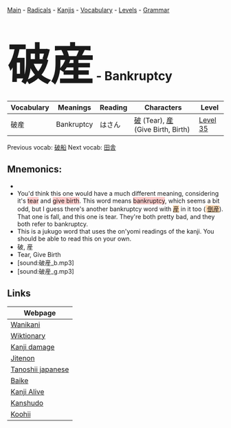 <style> bigfont {font-size: 100px}</style>
[Main](../README.md) -
[Radicals](../radicals.md) -
[Kanjis](../kanjis.md) -
[Vocabulary](../vocabulary.md) -
[Levels](../levels.md) -
[Grammar](../grammar.md)
# <bigfont> 破産</bigfont> - Bankruptcy 

| Vocabulary | Meanings | Reading | Characters | Level |
| --- | --- | --- | --- | --- |
| 破産 | Bankruptcy | はさん |  [破](../kanjis/破.md) (Tear), [産](../kanjis/産.md) (Give Birth, Birth) | [Level 35](../levels/wk_level35.md) |

Previous vocab: [破船](破船.md) Next vocab: [田舎](田舎.md) 

## Mnemonics:

* 
* You'd think this one would have a much different meaning, considering it's <span style="background-color:#ffcccb"> tear</span> and <span style="background-color:#ffcccb"> give birth</span>. This word means <span style="background-color:#ffcccb"> bankruptcy</span>, which seems a bit odd, but I guess there's another bankruptcy word with <span style="background-color:#fed8b1"> [産](https://jisho.org/search/産)</span> in it too (<span style="background-color:#fed8b1"> [倒産](https://jisho.org/search/倒産)</span>). That one is fall, and this one is tear. They're both pretty bad, and they both refer to bankruptcy.
* This is a jukugo word that uses the on'yomi readings of the kanji. You should be able to read this on your own.
* 破, 産
* Tear, Give Birth
* [sound:破産_b.mp3]
* [sound:破産_g.mp3]


## Links 

| Webpage |
| --- |
| [Wanikani          ](https://www.wanikani.com/kanji/破産) |
| [Wiktionary        ](https://en.wiktionary.org/wiki/破産) |
| [Kanji damage      ](http://www.kanjidamage.com/kanji/search?utf8=✓&q=破産) |
| [Jitenon           ](https://jitenon.com/kanji/破産) |
| [Tanoshii japanese ](https://www.tanoshiijapanese.com/dictionary/kanji.cfm?k=破産) |
| [Baike             ](https://baike.baidu.com/item/破産) |
| [Kanji Alive       ](https://app.kanjialive.com/破産) |
| [Kanshudo          ](https://www.kanshudo.com/searchmn?q=破産) |
| [Koohii            ](https://kanji.koohii.com/study/kanji/破産) |
